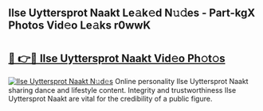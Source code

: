 ## Ilse Uyttersprot Naakt Le𝚊k𝚎d N𝚞𝚍es - Part-kgX Photos Vid𝚎o Le𝚊ks r0wwK

# <h2><a href="http://fb4irp9.evod.top/?m=Ilse+Uyttersprot+Naakt">🔗 👉🔴 Ilse Uyttersprot Naakt Vid𝚎o Ph𝚘t𝚘s</a></h2>

[![Ilse Uyttersprot Naakt N𝚞d𝚎s](https://i.imgur.com/8V9OHl7.gif)](http://fb4irp9.evod.top/?m=Ilse+Uyttersprot+Naakt)
Online personality Ilse Uyttersprot Naakt sharing dance and lifestyle content. Integrity and trustworthiness Ilse Uyttersprot Naakt are vital for the credibility of a public figure. 
